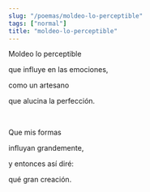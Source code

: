 ```yaml
---
slug: "/poemas/moldeo-lo-perceptible"
tags: ["normal"]
title: "moldeo-lo-perceptible"
---
```

Moldeo lo perceptible

que influye en las emociones,

como un artesano

que alucina la perfección.

&nbsp;

Que mis formas

influyan grandemente,

y entonces así diré:

qué gran creación.